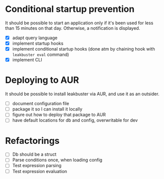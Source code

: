 # Conditional startup prevention
It should be possible to start an application only if it's been used for less than 15 minutes on that day. Otherwise, a notification is displayed.
- [x] adapt query language
- [x] implement startup hooks
- [x] implement conditional startup hooks (done atm by chaining hook with
      `leakbuster eval` command)
- [x] implement CLI

# Deploying to AUR
It should be possible to install leakbuster via AUR, and use it as an outsider.
- [ ] document configuration file
- [ ] package it so I can install it locally
- [ ] figure out how to deploy that package to AUR
- [ ] have default locations for db and config, overwritable for dev

# Refactorings
- [ ] Db should be a struct
- [ ] Parse conditions once, when loading config
- [ ] Test expression parsing
- [ ] Test expression evaluation

